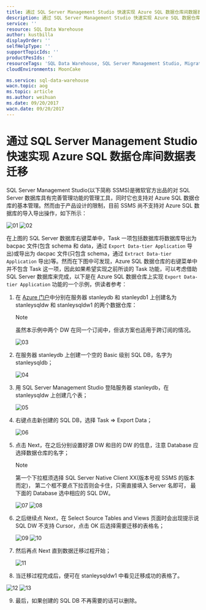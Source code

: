 ```yaml
---
title: 通过 SQL Server Management Studio 快速实现 Azure SQL 数据仓库间数据表迁移
description: 通过 SQL Server Management Studio 快速实现 Azure SQL 数据仓库间数据表迁移
service: ''
resource: SQL Data Warehouse
author: kustbilla
displayOrder: ''
selfHelpType: ''
supportTopicIds: ''
productPesIds: ''
resourceTags: 'SQL Data Warehouse, SQL Server Management Studio, Migration'
cloudEnvironments: MoonCake

ms.service: sql-data-warehouse
wacn.topic: aog
ms.topic: article
ms.author: weihuan
ms.date: 09/20/2017
wacn.date: 09/20/2017
---
```

# 通过 SQL Server Management Studio 快速实现 Azure SQL 数据仓库间数据表迁移

SQL Server Management Studio(以下简称 SSMS)是微软官方出品的对 SQL Server 数据库具有完善管理功能的管理工具，同时它也支持对 Azure SQL 数据仓库的基本管理。然而由于产品设计的限制，目前 SSMS 尚不支持对 Azure SQL 数据库的导入导出操作，如下所示：

![01](media/aog-sql-data-warehouse-migrate-table-through-sql-server-management-studio/01.png)
![02](media/aog-sql-data-warehouse-migrate-table-through-sql-server-management-studio/02.png)

在上图的 SQL Server 数据库右键菜单中，Task 一项包括数据库将数据库导出为 bacpac 文件(包含 schema 和 data，通过 `Export Data-tier Application` 导出)或导出为 dacpac 文件(只包含 schema，通过 `Extract Data-tier Application` 导出)等。然而在下图中可发现，Azure SQL 数据仓库的右键菜单中并不包含 Task 这一项，因此如果希望实现之前所谈的 Task 功能，可以考虑借助 SQL Server 数据库来完成，以下是在 Azure SQL 数据仓库上实现 `Export Data-tier Application` 功能的一个示例，供读者参考：

1. 在 [Azure 门户](https://portal.azure.cn)中分别在服务器 stanleydb 和 stanleydb1 上创建名为 stanleysqldw 和 stanleysqldw1 的两个数据仓库：

    > [!NOTE]
    > 虽然本示例中两个 DW 在同一个订阅中，但该方案也适用于跨订阅的情况。

    ![03](media/aog-sql-data-warehouse-migrate-table-through-sql-server-management-studio/03.png)

2. 在服务器 stanleydb 上创建一个空的 Basic 级别 SQL DB，名字为 stanleysqldb；

    ![04](media/aog-sql-data-warehouse-migrate-table-through-sql-server-management-studio/04.png)

3. 用 SQL Server Management Studio 登陆服务器 stanleydb，在 stanleysqldw 上创建几个表；

    ![05](media/aog-sql-data-warehouse-migrate-table-through-sql-server-management-studio/05.png)

4. 右键点击新创建的 SQL DB，选择 Task => Export Data；

    ![06](media/aog-sql-data-warehouse-migrate-table-through-sql-server-management-studio/06.png)

5. 点击 Next，在之后分别设置好源 DW 和目的 DW 的信息，注意 Database 应选择数据仓库的名字；

    > [!NOTE]
    > 第一个下拉框须选择 SQL Server Native Client XX(版本号视 SSMS 的版本而定)，
    > 第二个框不要点下拉否则会卡住，只需直接填入 Server 名即可，
    > 最下面的 Database 选中相应的 SQL DW。

    ![07](media/aog-sql-data-warehouse-migrate-table-through-sql-server-management-studio/07.png)
    ![08](media/aog-sql-data-warehouse-migrate-table-through-sql-server-management-studio/08.png)

6. 之后继续点 Next，在 Select Source Tables and Views 页面时会出现提示说 SQL DW 不支持 Cursor，点击 OK 后选择需要迁移的表格名；

    ![09](media/aog-sql-data-warehouse-migrate-table-through-sql-server-management-studio/09.png)
    ![10](media/aog-sql-data-warehouse-migrate-table-through-sql-server-management-studio/10.png)

7. 然后再点 Next 直到数据迁移过程开始；

    ![11](media/aog-sql-data-warehouse-migrate-table-through-sql-server-management-studio/11.png)

8. 当迁移过程完成后，便可在 stanleysqldw1 中看见迁移成功的表格了。

![12](media/aog-sql-data-warehouse-migrate-table-through-sql-server-management-studio/12.png)
![13](media/aog-sql-data-warehouse-migrate-table-through-sql-server-management-studio/13.png)

9. 最后，如果创建的 SQL DB 不再需要的话可以删除。